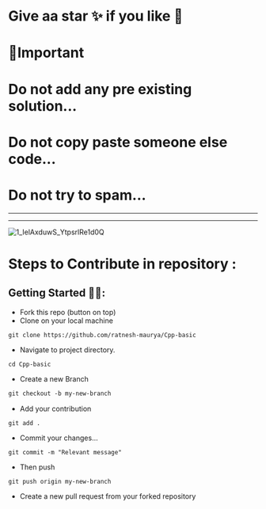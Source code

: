 
# Give aa star ✨ if you like 🤠
# 📌Important
# Do not add any pre existing solution...
# Do not copy paste someone else code...
# Do not try to spam...
-----------------------------------------------------
---------------------------------------------------------

![1_IelAxduwS_YtpsrlRe1d0Q](https://user-images.githubusercontent.com/85143283/193421590-0246320e-5cb2-4363-b827-812b83fa3029.png)



# Steps to Contribute in repository :

## Getting Started 🤩🤗:

- Fork this repo (button on top)
- Clone on your local machine

```
git clone https://github.com/ratnesh-maurya/Cpp-basic

```
- Navigate to project directory.
```
cd Cpp-basic
```

- Create a new Branch

```markdown
git checkout -b my-new-branch
```
- Add your contribution
```
git add .
```
- Commit your changes...

```markdown
git commit -m "Relevant message"
```
- Then push 
```
git push origin my-new-branch
```


- Create a new pull request from your forked repository
